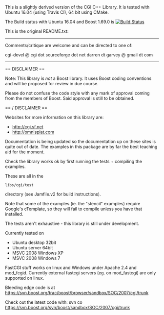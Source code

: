 This is a slightly derived version of the CGI C++ Library.
It is tested with Ubuntu 16.04 (using Travis CI), 64 bit using CMake.

The Build status with Ubuntu 16.04 and Boost 1.69.0 is
[![Build Status](https://travis-ci.org/aldot/cgi.png)](https://travis-ci.org/aldot/cgi)


This is the original README.txt:

------------------------------------------------------------

Comments/critique are welcome and can be directed to one of:

  cgi-devel @ cgi dot sourceforge dot net
  darren dt garvey @ gmail dt com

------------------------------------------------------------

== DISCLAIMER ==

Note: This library is *not* a Boost library. It uses Boost coding conventions and will be proposed for review in due course.

Please do not confuse the code style with any mark of approval coming from the members of Boost. Said approval is still to be obtained.

== / DISCLAIMER ==

Websites for more information on this library are:
 - http://cgi.sf.net
 - http://omnisplat.com
 
Documentation is being updated so the documentation up on these sites is quite out of date. The examples in this package are by far the best teaching aid for the moment.

Check the library works ok by first running the tests + compiling the examples.

These are all in the

	libs/cgi/test

directory (see Jamfile.v2 for build instructions).

Note that some of the examples (ie. the "stencil" examples) require Google's cTemplate, so they will fail to compile unless you have that installed.

The tests aren't exhaustive - this library is still under development.

Currently tested on

- Ubuntu desktop 32bit
- Ubuntu server 64bit
- MSVC 2008 Windows XP
- MSVC 2008 Windows 7

FastCGI stuff works on linux and Windows under Apache 2.4 and mod_fcgid. Currently external fastcgi servers (eg. on mod_fastcgi) are only supported on linux.

Bleeding edge code is at https://svn.boost.org/trac/boost/browser/sandbox/SOC/2007/cgi/trunk

Check out the latest code with: svn co https://svn.boost.org/svn/boost/sandbox/SOC/2007/cgi/trunk


